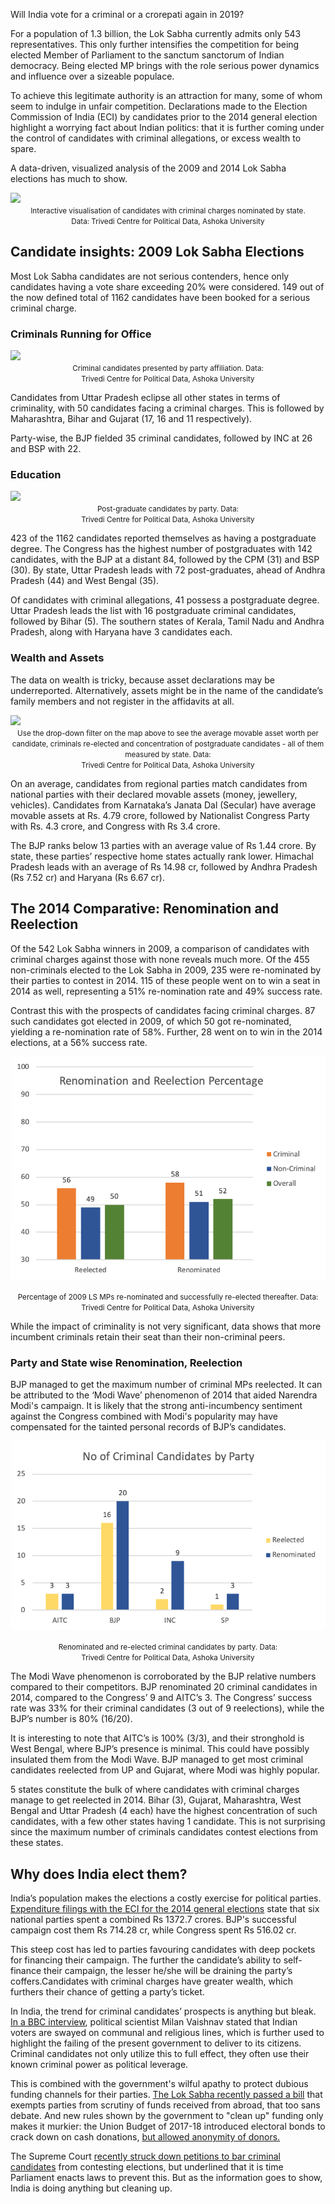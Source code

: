 Will India vote for a criminal or a crorepati again in 2019? 

For a population of 1.3 billion, the Lok Sabha currently admits only 543 representatives. This only further intensifies the competition for being elected Member of Parliament to the sanctum sanctorum of Indian democracy. Being elected MP brings with the role serious power dynamics and influence over a sizeable populace. 

To achieve this legitimate authority is an attraction for many, some of whom seem to indulge in unfair competition. Declarations made to the Election Commission of India (ECI) by candidates prior to the 2014 general election highlight a worrying fact about Indian politics: that it is further coming under the control of candidates with criminal allegations, or excess wealth to spare.

A data-driven, visualized analysis of the 2009 and 2014 Lok Sabha elections has much to show.

<div>

<div class='tableauPlaceholder' id='viz1544377476187' style='position: relative'><noscript><a href='#'><img alt=' ' src='https:&#47;&#47;public.tableau.com&#47;static&#47;images&#47;Cr&#47;CriminalCasesbyStatein2009Elections&#47;Sheet1&#47;1_rss.png' style='border: none' /></a></noscript><object class='tableauViz'  style='display:none;'><param name='host_url' value='https%3A%2F%2Fpublic.tableau.com%2F' /> <param name='embed_code_version' value='3' /> <param name='site_root' value='' /><param name='name' value='CriminalCasesbyStatein2009Elections&#47;Sheet1' /><param name='tabs' value='no' /><param name='toolbar' value='yes' /><param name='static_image' value='https:&#47;&#47;public.tableau.com&#47;static&#47;images&#47;Cr&#47;CriminalCasesbyStatein2009Elections&#47;Sheet1&#47;1.png' /> <param name='animate_transition' value='yes' /><param name='display_static_image' value='yes' /><param name='display_spinner' value='yes' /><param name='display_overlay' value='yes' /><param name='display_count' value='yes' /></object></div>               <script type='text/javascript'>                    var divElement = document.getElementById('viz1544377476187');                    var vizElement = divElement.getElementsByTagName('object')[0];                    vizElement.style.width='100%';vizElement.style.height=(divElement.offsetWidth*0.75)+'px';                    var scriptElement = document.createElement('script');                    scriptElement.src = 'https://public.tableau.com/javascripts/api/viz_v1.js';                    vizElement.parentNode.insertBefore(scriptElement, vizElement);                </script>

</div>

<div align="center">
  <small>Interactive visualisation of candidates with criminal charges nominated by state.<br>Data: Trivedi Centre for Political Data, Ashoka University</small>
</div>

## Candidate insights: 2009 Lok Sabha Elections 

Most Lok Sabha candidates are not serious contenders, hence only candidates having a vote share exceeding 20% were considered. 149 out of the now defined total of 1162 candidates have been booked for a serious criminal charge.

### Criminals Running for Office

<div>
  
  <div class='tableauPlaceholder' id='viz1544425281467' style='position: relative'><noscript><a href='#'><img alt=' ' src='https:&#47;&#47;public.tableau.com&#47;static&#47;images&#47;Cr&#47;CriminalCasesbyParty2009Elections&#47;Sheet5&#47;1_rss.png' style='border: none' /></a></noscript><object class='tableauViz'  style='display:none;'><param name='host_url' value='https%3A%2F%2Fpublic.tableau.com%2F' /> <param name='embed_code_version' value='3' /> <param name='site_root' value='' /><param name='name' value='CriminalCasesbyParty2009Elections&#47;Sheet5' /><param name='tabs' value='no' /><param name='toolbar' value='yes' /><param name='static_image' value='https:&#47;&#47;public.tableau.com&#47;static&#47;images&#47;Cr&#47;CriminalCasesbyParty2009Elections&#47;Sheet5&#47;1.png' /> <param name='animate_transition' value='yes' /><param name='display_static_image' value='yes' /><param name='display_spinner' value='yes' /><param name='display_overlay' value='yes' /><param name='display_count' value='yes' /></object></div>                <script type='text/javascript'>                    var divElement = document.getElementById('viz1544425281467');                    var vizElement = divElement.getElementsByTagName('object')[0];                    vizElement.style.width='100%';vizElement.style.height=(divElement.offsetWidth*0.75)+'px';                    var scriptElement = document.createElement('script');                    scriptElement.src = 'https://public.tableau.com/javascripts/api/viz_v1.js';                    vizElement.parentNode.insertBefore(scriptElement, vizElement);                </script>
  
</div>

<div align="center">
  <small> Criminal candidates presented by party affiliation. Data:<br>Trivedi Centre for Political Data, Ashoka University</small>
</div>

Candidates from Uttar Pradesh eclipse all other states in terms of criminality, with 50 candidates facing a criminal charges. This is followed by Maharashtra, Bihar and Gujarat (17, 16 and 11 respectively). 

Party-wise, the BJP fielded 35 criminal candidates, followed by INC at 26 and BSP with 22.

### Education

<div>

<div class='tableauPlaceholder' id='viz1544425412279' style='position: relative'><noscript><a href='#'><img alt=' ' src='https:&#47;&#47;public.tableau.com&#47;static&#47;images&#47;Po&#47;PostGraduatesbyParty2009Elections&#47;Sheet6&#47;1_rss.png' style='border: none' /></a></noscript><object class='tableauViz'  style='display:none;'><param name='host_url' value='https%3A%2F%2Fpublic.tableau.com%2F' /> <param name='embed_code_version' value='3' /> <param name='site_root' value='' /><param name='name' value='PostGraduatesbyParty2009Elections&#47;Sheet6' /><param name='tabs' value='no' /><param name='toolbar' value='yes' /><param name='static_image' value='https:&#47;&#47;public.tableau.com&#47;static&#47;images&#47;Po&#47;PostGraduatesbyParty2009Elections&#47;Sheet6&#47;1.png' /> <param name='animate_transition' value='yes' /><param name='display_static_image' value='yes' /><param name='display_spinner' value='yes' /><param name='display_overlay' value='yes' /><param name='display_count' value='yes' /></object></div>                <script type='text/javascript'>                    var divElement = document.getElementById('viz1544425412279');                    var vizElement = divElement.getElementsByTagName('object')[0];                    vizElement.style.width='100%';vizElement.style.height=(divElement.offsetWidth*0.75)+'px';                    var scriptElement = document.createElement('script');                    scriptElement.src = 'https://public.tableau.com/javascripts/api/viz_v1.js';                    vizElement.parentNode.insertBefore(scriptElement, vizElement);                </script>

</div>

<div align="center">
  <small> Post-graduate candidates by party. Data:<br>Trivedi Centre for Political Data, Ashoka University</small>
</div>


423 of the 1162 candidates reported themselves as having a postgraduate degree. The Congress has the highest number of postgraduates with 142 candidates, with the BJP at a distant 84, followed by the CPM (31) and BSP (30). By state, Uttar Pradesh leads with 72 post-graduates, ahead of Andhra Pradesh (44) and West Bengal (35).


Of candidates with criminal allegations, 41 possess a postgraduate degree. Uttar Pradesh leads the list with 16 postgraduate criminal candidates, followed by Bihar (5). The southern states of Kerala, Tamil Nadu and Andhra Pradesh, along with Haryana have 3 candidates each.

### Wealth and Assets

The data on wealth is tricky, because asset declarations may be underreported. Alternatively, assets might be in the name of the candidate’s family members and not register in the affidavits at all.

<div>

<div class='tableauPlaceholder' id='viz1544422009675' style='position: relative'><noscript><a href='#'><img alt=' ' src='https:&#47;&#47;public.tableau.com&#47;static&#47;images&#47;Ma&#47;MapsCombine&#47;Sheet1&#47;1_rss.png' style='border: none' /></a></noscript><object class='tableauViz'  style='display:none;'><param name='host_url' value='https%3A%2F%2Fpublic.tableau.com%2F' /> <param name='embed_code_version' value='3' /> <param name='site_root' value='' /><param name='name' value='MapsCombine&#47;Sheet1' /><param name='tabs' value='no' /><param name='toolbar' value='yes' /><param name='static_image' value='https:&#47;&#47;public.tableau.com&#47;static&#47;images&#47;Ma&#47;MapsCombine&#47;Sheet1&#47;1.png' /> <param name='animate_transition' value='yes' /><param name='display_static_image' value='yes' /><param name='display_spinner' value='yes' /><param name='display_overlay' value='yes' /><param name='display_count' value='yes' /></object></div>                <script type='text/javascript'>                    var divElement = document.getElementById('viz1544422009675');                    var vizElement = divElement.getElementsByTagName('object')[0];                    vizElement.style.width='100%';vizElement.style.height=(divElement.offsetWidth*0.75)+'px';                    var scriptElement = document.createElement('script');                    scriptElement.src = 'https://public.tableau.com/javascripts/api/viz_v1.js';                    vizElement.parentNode.insertBefore(scriptElement, vizElement);                </script>

</div>

<div align="center">
  <small> Use the drop-down filter on the map above to see the average movable asset worth per candidate, criminals re-elected and concentration of postgraduate candidates - all of them measured by state. Data:<br>Trivedi Centre for Political Data, Ashoka University</small>
</div>

On an average, candidates from regional parties match candidates from national parties with their declared movable assets (money, jewellery, vehicles). Candidates from Karnataka’s Janata Dal (Secular) have average movable assets at Rs. 4.79 crore, followed by Nationalist Congress Party with Rs. 4.3 crore, and Congress with Rs 3.4 crore. 


The BJP ranks below 13 parties with an average value of Rs 1.44 crore. By state, these parties’ respective home states actually rank lower. Himachal Pradesh leads with an average of Rs 14.98 cr, followed by Andhra Pradesh (Rs 7.52 cr) and Haryana (Rs 6.67 cr).


## The 2014 Comparative: Renomination and Reelection


Of the 542 Lok Sabha winners in 2009, a comparison of candidates with criminal charges against those with none reveals much more. Of the 455 non-criminals elected to the Lok Sabha in 2009, 235 were re-nominated by their parties to contest in 2014. 115 of these people went on to win a seat in 2014 as well, representing a 51% re-nomination rate and 49% success rate. 


Contrast this with the prospects of candidates facing criminal charges. 87 such candidates got elected in 2009, of which 50 got re-nominated, yielding a re-nomination rate of 58%. Further, 28 went on to win in the 2014 elections, at a 56% success rate. 
<br>
<p align="center">
  <img src="https://raw.githubusercontent.com/mayukhnair/india-election-crime/master/Picture1.png" style="border: 0;">
</p>

<div align="center">
  <small>Percentage of 2009 LS MPs re-nominated and successfully re-elected thereafter. Data:<br>Trivedi Centre for Political Data, Ashoka University</small>
</div>

While the impact of criminality is not very significant, data shows that more incumbent criminals retain their seat than their non-criminal peers. 


### Party and State wise Renomination, Reelection

BJP managed to get the maximum number of criminal MPs reelected. It can be attributed to the ‘Modi Wave’ phenomenon of 2014 that aided Narendra Modi's campaign. It is likely that the strong anti-incumbency sentiment against the Congress combined with Modi's popularity may have compensated for the tainted personal records of BJP’s candidates.
<br>
<p align="center">
  <img src="https://raw.githubusercontent.com/mayukhnair/india-election-crime/master/Picture2.png" style="border: 0;">
</p>

<div align="center">
  <small>Renominated and re-elected criminal candidates by party. Data:<br>Trivedi Centre for Political Data, Ashoka University</small>
</div>

The Modi Wave phenomenon is corroborated by the BJP relative numbers compared to their competitors. BJP renominated 20 criminal candidates in 2014, compared to the Congress’ 9 and AITC’s 3. The Congress’ success rate was 33% for their criminal candidates (3 out of 9 reelections), while the BJP’s number is 80% (16/20). 


It is interesting to note that AITC’s is 100% (3/3), and their stronghold is West Bengal, where BJP’s presence is minimal. This could have possibly insulated them from the Modi Wave. BJP managed to get most criminal candidates reelected from UP and Gujarat, where Modi was highly popular.


5 states constitute the bulk of where candidates with criminal charges manage to get reelected in 2014. Bihar (3), Gujarat, Maharashtra, West Bengal and Uttar Pradesh (4 each) have the highest concentration of such candidates, with a few other states having 1 candidate. This is not surprising since the maximum number of criminals candidates contest elections from these states. 

## Why does India elect them?

India’s population makes the elections a costly exercise for political parties. [Expenditure filings with the ECI for the 2014 general elections](https://eci.gov.in/files/category/273-recognized-national-parties/) state that six national parties spent a combined Rs 1372.7 crores.  BJP's successful campaign cost them Rs 714.28 cr, while Congress spent Rs 516.02 cr.  

This steep cost has led to parties favouring candidates with deep pockets for financing their campaign. The further the candidate’s ability to self-finance their campaign, the lesser he/she will be draining the party’s coffers.Candidates with criminal charges have greater wealth, which furthers their chance of getting a party’s ticket. 

In India, the trend for criminal candidates’ prospects is anything but bleak. [In a BBC interview](https://www.bbc.com/news/world-asia-india-38607255), political scientist Milan Vaishnav stated that Indian voters are swayed on communal and religious lines, which is further used to highlight the failing of the present government to deliver to its citizens. Criminal candidates not only utilize this to full effect, they often use their known criminal power as political leverage.

This is combined with the government's wilful apathy to protect dubious funding channels for their parties. [The Lok Sabha recently passed a bill](https://www.thehindu.com/news/national/lok-sabha-passes-bill-to-exempt-political-parties-from-scrutiny-on-foreign-funds-without-debate/article23285764.ece) that exempts parties from scrutiny of funds received from abroad, that too sans debate. And new rules shown by the government to "clean up" funding only makes it murkier: the Union Budget of 2017-18 introduced electoral bonds to crack down on cash donations, [but allowed anonymity of donors.](https://adrindia.org/content/india%E2%80%99s-political-funding-mess)

The Supreme Court [recently struck down petitions to bar criminal candidates](https://www.hindustantimes.com/india-news/should-netas-facing-criminal-cases-contest-elections-supreme-court-to-to-decide-soon/story-1Wu3771SusfAsUUu4eDatJ.html) from contesting elections, but underlined that it is time Parliament enacts laws to prevent this. But as the information goes to show, India is doing anything but cleaning up.
